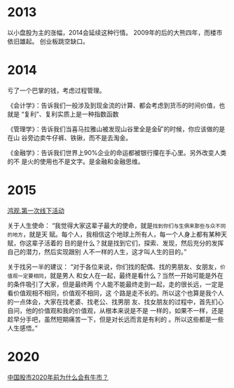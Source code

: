 # 2013

  以小盘股为主的涨幅，2014会延续这种行情。 
  2009年的后的大熊四年，而楼市依旧雄起。
  创业板跳空缺口。

# 2014

  亏了一个巴掌的钱，考虑过程管理。

  《会计学》：告诉我们一般涉及到现金流的计算、都会考虑到货币的时间价值，也就是
  “复利”、复利实质上是一种指数函数


  《管理学》：告诉我们当喜马拉雅山被发现山谷里全是金矿的时候，你应该做的是在山
  谷旁边卖牛仔裤、铁锹，而不是去淘金。


  《金融学》：告诉我们世界上90%企业的命运都被银行攥在手心里。另外改变人类的不
  是火的使用也不是文字。是金融和金融思维。

# 2015

  [鸿观.第一次线下活动](http://wx.shenchuang.com/article/2015-04-12/652351.html)

  关于人生使命：
 “我觉得大家这辈子最大的使命，就是`找到你们与生俱来那些与众不同的地方`，就是天
  赋。每个人，我相信这个地球上所有人，每一个人身上都有某种天赋，你这辈子活着的
  目的是什么？就是找到它们，探索、发现，然后充分的发挥自己的潜力，然后实现跟别
  人不一样的人生，这才叫人生的目的。”

  关于找另一半的建议：
 “对于各位来说，你们找的配偶、找的男朋友、女朋友，`价值观一定要相同`，就是男人
  和女人在一起，最终是看什么？当然一开始可能是外在的条件吸引了大家，但是最终两
  个人能不能最终走到一起，走的很长远，一定是看价值观相不相同，价值观不相同，这
  个路是走不长的。所以这个也算是我个人的一点体会，大家在找老婆、找老公、找男朋
  友、找女朋友的过程中，首先扪心自问，他的价值观和我的价值观，从根本来说是不是
  一样的，如果不一样，还是趁早分手吧，虽然短期痛苦一下，但是对长远而言是有利的
  。所以这些都是一些人生感悟。”

# 2020

  [中国股市2020年前为什么会有牛市？](http://weibo.com/p/1001603805512012581449)
